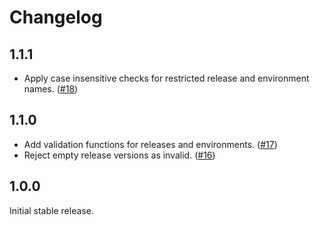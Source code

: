 # Changelog

## 1.1.1

- Apply case insensitive checks for restricted release and environment names. ([#18](https://github.com/getsentry/sentry-release-parser/pull/18))

## 1.1.0

- Add validation functions for releases and environments. ([#17](https://github.com/getsentry/sentry-release-parser/pull/17))
- Reject empty release versions as invalid. ([#16](https://github.com/getsentry/sentry-release-parser/pull/16))

## 1.0.0

Initial stable release.
